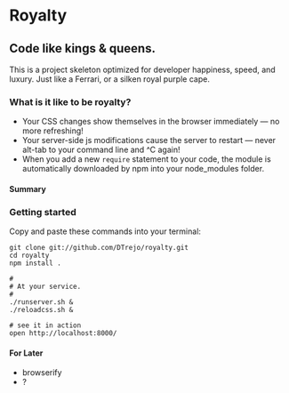 Royalty
====

Code like kings & queens.
---

This is a project skeleton optimized for developer happiness, speed, and
luxury. Just like a Ferrari, or a silken royal purple cape.

### What is it like to be royalty?

- Your CSS changes show themselves in the browser immediately — no more
  refreshing!
- Your server-side js modifications cause the server to restart — never
  alt-tab to your command line and ^C again!
- When you add a new `require` statement to your code, the module is
  automatically downloaded by npm into your node_modules folder.

#### Summary
<!-- - vogue reloads your css on change -->
<!-- - node-dev reruns your server on change -->
<!-- - never write AJAX routes again with Now.js -->

### Getting started

Copy and paste these commands into your terminal:

    git clone git://github.com/DTrejo/royalty.git
    cd royalty
    npm install .

    #
    # At your service.
    #
    ./runserver.sh &
    ./reloadcss.sh &

    # see it in action
    open http://localhost:8000/

#### For Later
- browserify
- ?
